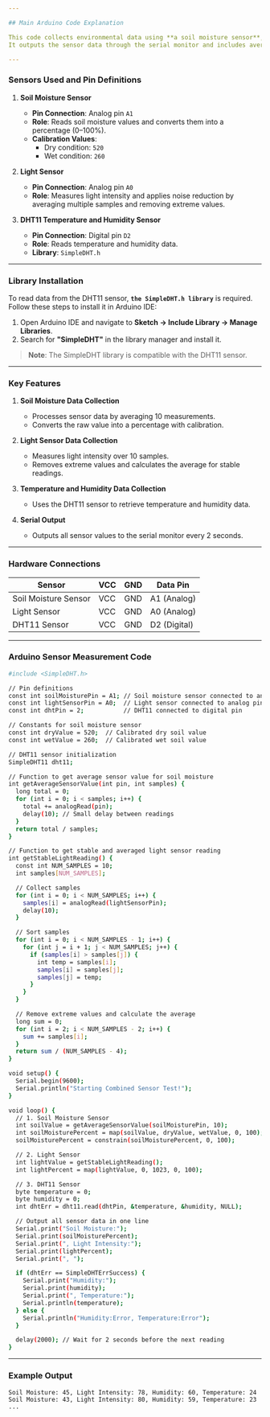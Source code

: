 ```yaml
---

## Main Arduino Code Explanation

This code collects environmental data using **a soil moisture sensor**, **light sensor**, and **DHT11 temperature and humidity sensor**. 
It outputs the sensor data through the serial monitor and includes averaging methods to ensure stable readings and reduce noise.

---
```


### Sensors Used and Pin Definitions

1. **Soil Moisture Sensor**
   - **Pin Connection**: Analog pin `A1`
   - **Role**: Reads soil moisture values and converts them into a percentage (0–100%).
   - **Calibration Values**:
     - Dry condition: `520`
     - Wet condition: `260`
       
2. **Light Sensor**
   - **Pin Connection**: Analog pin `A0`
   - **Role**: Measures light intensity and applies noise reduction by averaging multiple samples and removing extreme values.

3. **DHT11 Temperature and Humidity Sensor**
   - **Pin Connection**: Digital pin `D2`
   - **Role**: Reads temperature and humidity data.
   - **Library**: `SimpleDHT.h`
  
---

### Library Installation

To read data from the DHT11 sensor, **`the SimpleDHT.h library`** is required.
Follow these steps to install it in Arduino IDE:

1. Open Arduino IDE and navigate to **Sketch -> Include Library -> Manage Libraries**.
2. Search for **"SimpleDHT"** in the library manager and install it.

> **Note**: The SimpleDHT library is compatible with the DHT11 sensor.

---

### Key Features

1. **Soil Moisture Data Collection**
   - Processes sensor data by averaging 10 measurements.
   - Converts the raw value into a percentage with calibration.
   
2. **Light Sensor Data Collection**
   - Measures light intensity over 10 samples.
   - Removes extreme values and calculates the average for stable readings.
   
3. **Temperature and Humidity Data Collection**
   - Uses the DHT11 sensor to retrieve temperature and humidity data.

4. **Serial Output**
   - Outputs all sensor values to the serial monitor every 2 seconds.

---

### Hardware Connections

| Sensor                 | VCC    | GND    | Data Pin     |
|-------------------------|--------|--------|---------------|
| Soil Moisture Sensor   | VCC    | GND    | A1 (Analog)   |
| Light Sensor           | VCC    | GND    | A0 (Analog)   |
| DHT11 Sensor           | VCC    | GND    | D2 (Digital)  |

---

### Arduino Sensor Measurement Code

```bash
#include <SimpleDHT.h>

// Pin definitions
const int soilMoisturePin = A1; // Soil moisture sensor connected to analog pin
const int lightSensorPin = A0;  // Light sensor connected to analog pin
const int dhtPin = 2;           // DHT11 connected to digital pin

// Constants for soil moisture sensor
const int dryValue = 520;  // Calibrated dry soil value
const int wetValue = 260;  // Calibrated wet soil value

// DHT11 sensor initialization
SimpleDHT11 dht11;

// Function to get average sensor value for soil moisture
int getAverageSensorValue(int pin, int samples) {
  long total = 0;
  for (int i = 0; i < samples; i++) {
    total += analogRead(pin);
    delay(10); // Small delay between readings
  }
  return total / samples;
}

// Function to get stable and averaged light sensor reading
int getStableLightReading() {
  const int NUM_SAMPLES = 10;
  int samples[NUM_SAMPLES];

  // Collect samples
  for (int i = 0; i < NUM_SAMPLES; i++) {
    samples[i] = analogRead(lightSensorPin);
    delay(10);
  }

  // Sort samples
  for (int i = 0; i < NUM_SAMPLES - 1; i++) {
    for (int j = i + 1; j < NUM_SAMPLES; j++) {
      if (samples[i] > samples[j]) {
        int temp = samples[i];
        samples[i] = samples[j];
        samples[j] = temp;
      }
    }
  }

  // Remove extreme values and calculate the average
  long sum = 0;
  for (int i = 2; i < NUM_SAMPLES - 2; i++) {
    sum += samples[i];
  }
  return sum / (NUM_SAMPLES - 4);
}

void setup() {
  Serial.begin(9600);
  Serial.println("Starting Combined Sensor Test!");
}

void loop() {
  // 1. Soil Moisture Sensor
  int soilValue = getAverageSensorValue(soilMoisturePin, 10);
  int soilMoisturePercent = map(soilValue, dryValue, wetValue, 0, 100);
  soilMoisturePercent = constrain(soilMoisturePercent, 0, 100);

  // 2. Light Sensor
  int lightValue = getStableLightReading();
  int lightPercent = map(lightValue, 0, 1023, 0, 100);

  // 3. DHT11 Sensor
  byte temperature = 0;
  byte humidity = 0;
  int dhtErr = dht11.read(dhtPin, &temperature, &humidity, NULL);

  // Output all sensor data in one line
  Serial.print("Soil Moisture:");
  Serial.print(soilMoisturePercent);
  Serial.print(", Light Intensity:");
  Serial.print(lightPercent);
  Serial.print(", ");

  if (dhtErr == SimpleDHTErrSuccess) {
    Serial.print("Humidity:");
    Serial.print(humidity);
    Serial.print(", Temperature:");
    Serial.println(temperature);
  } else {
    Serial.println("Humidity:Error, Temperature:Error");
  }

  delay(2000); // Wait for 2 seconds before the next reading
}
```
---
### Example Output

```
Soil Moisture: 45, Light Intensity: 78, Humidity: 60, Temperature: 24
Soil Moisture: 43, Light Intensity: 80, Humidity: 59, Temperature: 23
...
